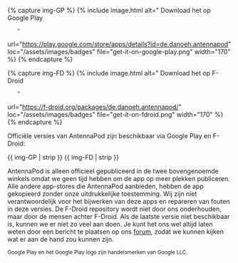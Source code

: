 <!-- mdpo-disable -->

{% capture img-GP %}
{% include image.html
   alt="
       <!-- mdpo-enable-next-line -->
       Download het op Google Play

       "
   url="https://play.google.com/store/apps/details?id=de.danoeh.antennapod"
   loc="/assets/images/badges"
   file="get-it-on-google-play.png"
   width="170"
%}
{% endcapture %}

{% capture img-FD %}
{% include image.html
   alt="
       <!-- mdpo-enable-next-line -->
       Download het op F-Droid

       "
   url="https://f-droid.org/packages/de.danoeh.antennapod/"
   loc="/assets/images/badges"
   file="get-it-on-fdroid.png"
   width="170"
%}
{% endcapture %}

<!-- mdpo-enable -->

Officiële versies van AntennaPod zijn beschikbaar via Google Play en F-Droid:

<!-- mdpo-disable-next-line -->
{{ img-GP | strip }} {{ img-FD | strip }}

AntennaPod is alleen officieel gepubliceerd in de twee bovengenoemde winkels
omdat we geen tijd hebben om de app op meer plekken publiceren. Alle andere
app-stores die AntennaPod aanbieden, hebben de app gekopieerd zonder onze
uitdrukkelijke toestemming. Wij zijn niet verantwoordelijk voor het bijwerken
van deze apps en repareren van fouten in deze versies. De F-Droid repository
wordt niet door ons onderhouden, maar door de mensen achter F-Droid. Als de
laatste versie niet beschikbaar is, kunnen we er niet zo veel aan doen. Je kunt
het ons wel altijd laten weten door een bericht te plaatsen op ons
[forum](https://forum.antennapod.org/), zodat we kunnen kijken wat er aan de
hand zou kunnen zijn.

<small>Google Play en het Google Play logo zijn handelsmerken van Google
LLC.</small>
